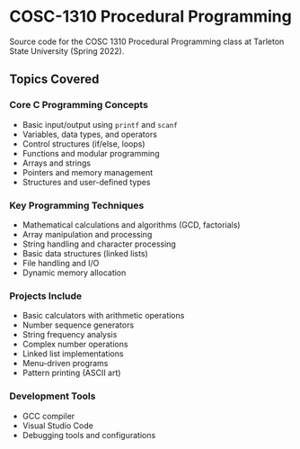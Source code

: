 # COSC-1310 Procedural Programming

Source code for the COSC 1310 Procedural Programming class at Tarleton State University (Spring 2022).

## Topics Covered

### Core C Programming Concepts
- Basic input/output using `printf` and `scanf`
- Variables, data types, and operators
- Control structures (if/else, loops)
- Functions and modular programming
- Arrays and strings
- Pointers and memory management
- Structures and user-defined types

### Key Programming Techniques
- Mathematical calculations and algorithms (GCD, factorials)
- Array manipulation and processing
- String handling and character processing
- Basic data structures (linked lists)
- File handling and I/O
- Dynamic memory allocation

### Projects Include
- Basic calculators with arithmetic operations
- Number sequence generators
- String frequency analysis
- Complex number operations
- Linked list implementations
- Menu-driven programs
- Pattern printing (ASCII art)

### Development Tools
- GCC compiler
- Visual Studio Code
- Debugging tools and configurations